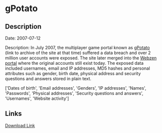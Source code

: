 # gPotato

## Description

Date: 2007-07-12

Description:
In July 2007, the multiplayer game portal known as <a href="https://web.archive.org/web/20070710161412/http://gpotato.com/" target="_blank" rel="noopener">gPotato</a> (link to archive of the site at that time) suffered a data breach and over 2 million user accounts were exposed. The site later merged into the <a href="http://www.webzen.com/" target="_blank" rel="noopener">Webzen portal</a> where the original accounts still exist today. The exposed data included usernames, email and IP addresses, MD5 hashes and personal attributes such as gender, birth date, physical address and security questions and answers stored in plain text.


['Dates of birth', 'Email addresses', 'Genders', 'IP addresses', 'Names', 'Passwords', 'Physical addresses', 'Security questions and answers', 'Usernames', 'Website activity']

## Links

[Download Link](https://link-to.net/1229997/980.6535383583214/dynamic/?r=Z3BvdGF0by5jb20=)